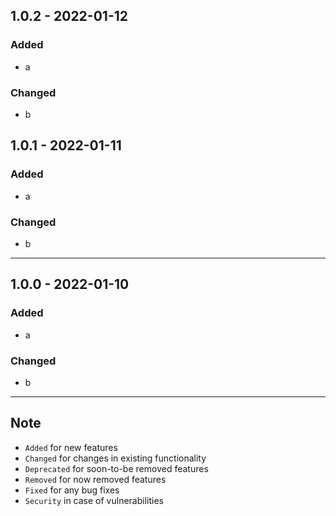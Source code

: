 ## 1.0.2 - 2022-01-12
### Added

- a

### Changed

- b

## 1.0.1 - 2022-01-11
### Added

- a

### Changed

- b

---
## 1.0.0 - 2022-01-10 
### Added

- a

### Changed

- b

---

## Note

- `Added` for new features
- `Changed` for changes in existing functionality
- `Deprecated` for soon-to-be removed features
- `Removed` for now removed features
- `Fixed` for any bug fixes
- `Security` in case of vulnerabilities

<!-- - `Added` 新添加的功能
- `Changed` 对现有功能的变更
- `Deprecated` 已经不建议使用，准备很快移除的功能
- `Removed` 已经移除的功能
- `Fixed` 对bug的修复
- `Security` 对安全的改进  -->
